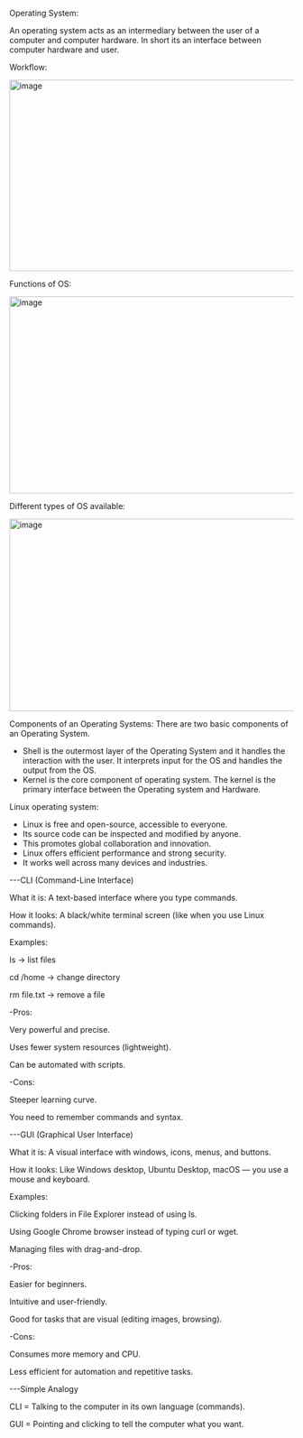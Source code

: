 Operating System:  

An operating system acts as an intermediary between the user of a computer and computer hardware. In short its
an interface between computer hardware and user.  

Workflow:  

<img width="689" height="339" alt="image" src="https://github.com/user-attachments/assets/e131d010-5228-4f41-93af-1ace2986c245" />  

Functions of OS:  

<img width="720" height="349" alt="image" src="https://github.com/user-attachments/assets/98a6b3a8-dc15-4ea1-9c6d-246c9b90bb48" />  

Different types of OS available:

<img width="701" height="341" alt="image" src="https://github.com/user-attachments/assets/72891998-e648-4507-9332-137f0ab9a941" />


Components of an Operating Systems:
There are two basic components of an Operating System.
- Shell is the outermost layer of the Operating System and it handles the interaction with the user. It interprets input for the OS and handles the output from the OS.
- Kernel is the core component of operating system. The kernel is the primary interface between the Operating system and Hardware.

Linux operating system:
- Linux is free and open-source, accessible to everyone.
- Its source code can be inspected and modified by anyone.
- This promotes global collaboration and innovation.
- Linux offers efficient performance and strong security.
- It works well across many devices and industries.

---CLI (Command-Line Interface)

What it is: A text-based interface where you type commands.

How it looks: A black/white terminal screen (like when you use Linux commands).

Examples:

ls → list files

cd /home → change directory

rm file.txt → remove a file

-Pros:

Very powerful and precise.

Uses fewer system resources (lightweight).

Can be automated with scripts.

-Cons:

Steeper learning curve.

You need to remember commands and syntax.

---GUI (Graphical User Interface)

What it is: A visual interface with windows, icons, menus, and buttons.

How it looks: Like Windows desktop, Ubuntu Desktop, macOS — you use a mouse and keyboard.

Examples:

Clicking folders in File Explorer instead of using ls.

Using Google Chrome browser instead of typing curl or wget.

Managing files with drag-and-drop.

-Pros:

Easier for beginners.

Intuitive and user-friendly.

Good for tasks that are visual (editing images, browsing).

-Cons:

Consumes more memory and CPU.

Less efficient for automation and repetitive tasks.

---Simple Analogy

CLI = Talking to the computer in its own language (commands).

GUI = Pointing and clicking to tell the computer what you want.
